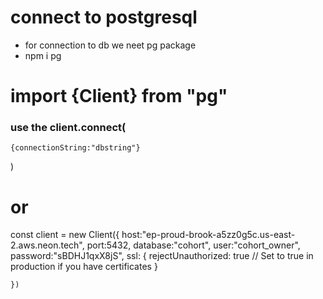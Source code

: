 # connect to postgresql

- for connection to db we neet pg package
- npm i pg

# import {Client} from "pg"

### use the client.connect(

    {connectionString:"dbstring"}

)

# or

 const client = new Client({
        host:"ep-proud-brook-a5zz0g5c.us-east-2.aws.neon.tech",
        port:5432,
        database:"cohort",
        user:"cohort_owner",
        password:"sBDHJ1qxX8jS",
        ssl: {
            rejectUnauthorized: true // Set to true in production if you have certificates
        }
        
    })